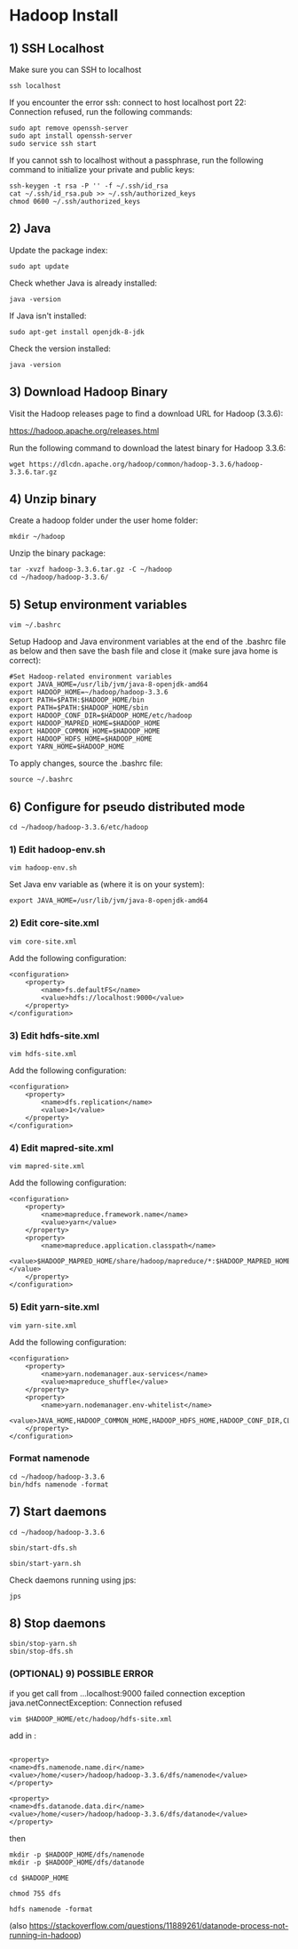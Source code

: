 # Hadoop Install

## 1) SSH Localhost

Make sure you can SSH to localhost

```
ssh localhost
```

If you encounter the error ssh: connect to host localhost port 22: Connection refused, run the following commands:

```
sudo apt remove openssh-server
sudo apt install openssh-server
sudo service ssh start
```

If you cannot ssh to localhost without a passphrase, run the following command to initialize your private and public keys:

```
ssh-keygen -t rsa -P '' -f ~/.ssh/id_rsa
cat ~/.ssh/id_rsa.pub >> ~/.ssh/authorized_keys
chmod 0600 ~/.ssh/authorized_keys
```

## 2) Java

Update the package index:
```
sudo apt update
```

Check whether Java is already installed:

```
java -version
```

If Java isn't installed:
```
sudo apt-get install openjdk-8-jdk
```

Check the version installed:
```
java -version
```

## 3) Download Hadoop Binary

Visit the Hadoop releases page to find a download URL for Hadoop (3.3.6):

https://hadoop.apache.org/releases.html

Run the following command to download the latest binary for Hadoop 3.3.6:

```
wget https://dlcdn.apache.org/hadoop/common/hadoop-3.3.6/hadoop-3.3.6.tar.gz
```

## 4) Unzip binary

Create a hadoop folder under the user home folder:

```
mkdir ~/hadoop
```

Unzip the binary package:

```
tar -xvzf hadoop-3.3.6.tar.gz -C ~/hadoop
cd ~/hadoop/hadoop-3.3.6/
```

## 5) Setup environment variables

```
vim ~/.bashrc
```

Setup Hadoop and Java environment variables at the end of the .bashrc file as below and then save the bash file and close it (make sure java home is correct):

```
#Set Hadoop-related environment variables
export JAVA_HOME=/usr/lib/jvm/java-8-openjdk-amd64
export HADOOP_HOME=~/hadoop/hadoop-3.3.6
export PATH=$PATH:$HADOOP_HOME/bin
export PATH=$PATH:$HADOOP_HOME/sbin
export HADOOP_CONF_DIR=$HADOOP_HOME/etc/hadoop
export HADOOP_MAPRED_HOME=$HADOOP_HOME
export HADOOP_COMMON_HOME=$HADOOP_HOME
export HADOOP_HDFS_HOME=$HADOOP_HOME
export YARN_HOME=$HADOOP_HOME
```

To apply changes, source the .bashrc file:
```
source ~/.bashrc
```

## 6) Configure for pseudo distributed mode

```
cd ~/hadoop/hadoop-3.3.6/etc/hadoop
```

### 1) Edit hadoop-env.sh

```
vim hadoop-env.sh
```

Set Java env variable as (where it is on your system):
```
export JAVA_HOME=/usr/lib/jvm/java-8-openjdk-amd64
```

### 2) Edit core-site.xml

```
vim core-site.xml
```

Add the following configuration:
```
<configuration>
    <property>
        <name>fs.defaultFS</name>
        <value>hdfs://localhost:9000</value>
    </property>
</configuration>
```

### 3) Edit hdfs-site.xml

```
vim hdfs-site.xml
```
Add the following configuration:
```
<configuration>
    <property>
        <name>dfs.replication</name>
        <value>1</value>
    </property>
</configuration>
```

### 4) Edit mapred-site.xml

```
vim mapred-site.xml
```

Add the following configuration:
```
<configuration>
    <property>
        <name>mapreduce.framework.name</name>
        <value>yarn</value>
    </property>
    <property>
        <name>mapreduce.application.classpath</name>
        <value>$HADOOP_MAPRED_HOME/share/hadoop/mapreduce/*:$HADOOP_MAPRED_HOME/share/hadoop/mapreduce/lib/*</value>
    </property>
</configuration>
```

### 5) Edit yarn-site.xml
```
vim yarn-site.xml
```

Add the following configuration:
```
<configuration>
    <property>
        <name>yarn.nodemanager.aux-services</name>
        <value>mapreduce_shuffle</value>
    </property>
    <property>
        <name>yarn.nodemanager.env-whitelist</name>
        <value>JAVA_HOME,HADOOP_COMMON_HOME,HADOOP_HDFS_HOME,HADOOP_CONF_DIR,CLASSPATH_PREPEND_DISTCACHE,HADOOP_YARN_HOME,HADOOP_MAPRED_HOME</value>
    </property>
</configuration>
```

### Format namenode

```
cd ~/hadoop/hadoop-3.3.6
bin/hdfs namenode -format
```

## 7) Start daemons
```
cd ~/hadoop/hadoop-3.3.6
```

```
sbin/start-dfs.sh
```

```
sbin/start-yarn.sh
```

Check daemons running using jps:
```
jps
```

## 8) Stop daemons

```
sbin/stop-yarn.sh
sbin/stop-dfs.sh
```


### (OPTIONAL) 9) POSSIBLE ERROR

if you get  call from ...localhost:9000 failed connection exception java.netConnectException: Connection refused

```
vim $HADOOP_HOME/etc/hadoop/hdfs-site.xml
```


add in :
```

<property>
<name>dfs.namenode.name.dir</name>
<value>/home/<user>/hadoop/hadoop-3.3.6/dfs/namenode</value>
</property>
 
<property>
<name>dfs.datanode.data.dir</name>
<value>/home/<user>/hadoop/hadoop-3.3.6/dfs/datanode</value>
</property>
```
then
```
mkdir -p $HADOOP_HOME/dfs/namenode
mkdir -p $HADOOP_HOME/dfs/datanode

cd $HADOOP_HOME

chmod 755 dfs

hdfs namenode -format
```
(also https://stackoverflow.com/questions/11889261/datanode-process-not-running-in-hadoop)